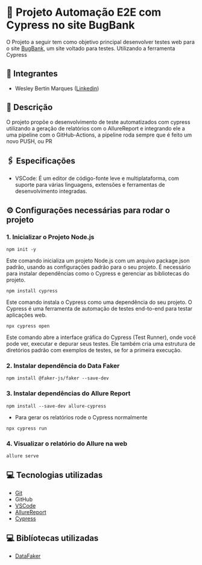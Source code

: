 # 🚀 Projeto Automação E2E com Cypress no site BugBank 
O Projeto a seguir tem como objetivo principal desenvolver testes web para o site [BugBank](https://bugbank.netlify.app), um site voltado para testes. Utilizando a ferramenta Cypress
## 👤 Integrantes
- Wesley Bertin Marques ([Linkedin](https://www.linkedin.com/in/wesley-bertin-marques-a7b2b4230/))

## 📄 Descrição
O projeto propõe o desenvolvimento de teste automatizados com cypress utilizando a geração de relatórios com o AllureReport e integrando ele a uma pipeline com o GitHub-Actions, a pipeline roda sempre que é feito um novo PUSH, ou PR

## 🖇️ Especificações
- VSCode: É um editor de código-fonte leve e multiplataforma, com suporte para várias linguagens, extensões e ferramentas de desenvolvimento integradas.

## ⚙️ Configurações necessárias para rodar o projeto
### 1. Inicializar o Projeto Node.js
```
npm init -y
```
Este comando inicializa um projeto Node.js com um arquivo package.json padrão, usando as configurações padrão para o seu projeto. É necessário para instalar dependências como o Cypress e gerenciar as bibliotecas do projeto.
```
npm install cypress
```
Este comando instala o Cypress como uma dependência do seu projeto. O Cypress é uma ferramenta de automação de testes end-to-end para testar aplicações web.
```
npx cypress open
```
Este comando abre a interface gráfica do Cypress (Test Runner), onde você pode ver, executar e depurar seus testes. Ele também cria uma estrutura de diretórios padrão com exemplos de testes, se for a primeira execução.
### 2. Instalar dependência do Data Faker
````
npm install @faker-js/faker --save-dev
````
### 3. Instalar dependências do Allure Report
```
npm install --save-dev allure-cypress
```
- Para gerar os relatórios rode o Cypress normalmente
```
npx cypress run
```
### 4. Visualizar o relatório do Allure na web 
```
allure serve
````




## 💻 Tecnologias utilizadas
- [Git](https://git-scm.com)
- GitHub
- [VSCode](https://code.visualstudio.com)
- [AllureReport](https://allurereport.org/docs/cypress/)
- [Cypress](https://www.cypress.io)

## 💻 Biblíotecas utilizadas
- [DataFaker](https://medium.com/@ayhanmet/login-test-with-cypress-and-faker-js-541b9d950fff)
